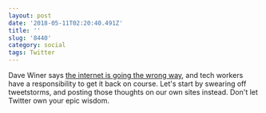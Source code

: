 ```yaml
---
layout: post
date: '2018-05-11T02:20:40.491Z'
title: ''
slug: '8440'
category: social
tags: Twitter
---
```

Dave Winer says [the internet is going the wrong way](http://scripting.com/2018/05/10/133513.html), and tech workers have a responsibility to get it back on course. Let&#39;s start by swearing off tweetstorms, and posting those thoughts on our own sites instead. Don&#39;t let Twitter own your epic wisdom.
